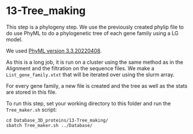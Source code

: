 # 13-Tree_making

This step is a phylogeny step. We use the previously created phylip file to do use PhyML to do a phylogenetic tree of each gene family using a LG model.

We used [PhyML version 3.3.20220408](https://github.com/stephaneguindon/phyml). 

As this is a long job, it is run on a cluster using the same method as in the Alignment and the filtration on the sequence files. We make a `List_gene_family.xtxt` that will be iterated over using the slurm array.

For every gene family, a new file is created and the tree as well as the stats are stored in this file.

To run this step, set your working directory to this folder and run the `Tree_maker.sh` script:

```
cd Database_3D_proteins/13-Tree_making/
sbatch Tree_maker.sh ../Database/
```